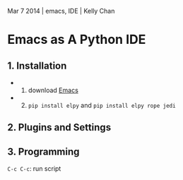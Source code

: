Mar 7 2014 | emacs, IDE | Kelly Chan
# Emacs as A Python IDE

## 1. Installation

- 1. download [Emacs](http://ftp.gnu.org/gnu/emacs/windows/)
- 2. `pip install elpy` and `pip install elpy rope jedi`

## 2. Plugins and Settings

## 3. Programming

`C-c C-c`: run script
